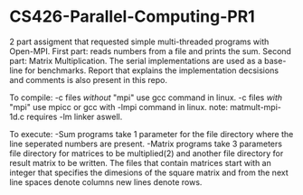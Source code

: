 # CS426-Parallel-Computing-PR1
2 part assigment that requested simple multi-threaded programs with Open-MPI. First part: reads numbers from a file and prints the sum. Second part: Matrix Multiplication. The serial implementations are used as a base-line for benchmarks. Report that explains the implementation decsisions and comments is also present in this repo.

To compile:
-c files *without* "mpi" use gcc command in linux.
-c files *with* "mpi" use mpicc or gcc with -lmpi command in linux.
note: matmult-mpi-1d.c requires -lm linker aswell.

To execute:
-Sum programs take 1 parameter for the file directory where the line seperated numbers are present.
-Matrix programs take 3 parameters file directory for matrices to be multiplied(2) and another file directory for result matrix to be written. The files that contain matrices start with an integer that specifies the dimesions of the square matrix and from the next line spaces denote columns new lines denote rows.
